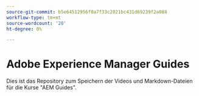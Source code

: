 ```yaml
---
source-git-commit: b5e64512956f0a7f33c2021bc431d69239f2a088
workflow-type: tm+mt
source-wordcount: '20'
ht-degree: 0%

---
```

# Adobe Experience Manager Guides

Dies ist das Repository zum Speichern der Videos und Markdown-Dateien für die Kurse &quot;AEM Guides&quot;.
